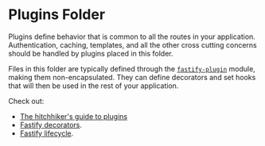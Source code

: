 # Plugins Folder

Plugins define behavior that is common to all the routes in your application. Authentication, caching, templates, and all the other cross cutting concerns should be handled by plugins placed in this folder.

Files in this folder are typically defined through the
[`fastify-plugin`](https://github.com/fastify/fastify-plugin) module, making them non-encapsulated. They can define decorators and set hooks that will then be used in the rest of your application.

Check out:

* [The hitchhiker's guide to plugins](https://github.com/fastify/fastify/blob/master/docs/Plugins-Guide.md)
* [Fastify decorators](https://www.fastify.io/docs/latest/Decorators/).
* [Fastify lifecycle](https://www.fastify.io/docs/latest/Lifecycle/).
